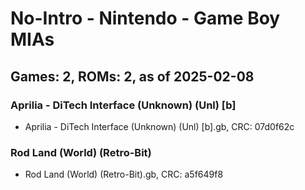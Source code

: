# No-Intro - Nintendo - Game Boy MIAs
## Games: 2, ROMs: 2, as of 2025-02-08

### Aprilia - DiTech Interface (Unknown) (Unl) [b]
- Aprilia - DiTech Interface (Unknown) (Unl) [b].gb, CRC: 07d0f62c

### Rod Land (World) (Retro-Bit)
- Rod Land (World) (Retro-Bit).gb, CRC: a5f649f8
